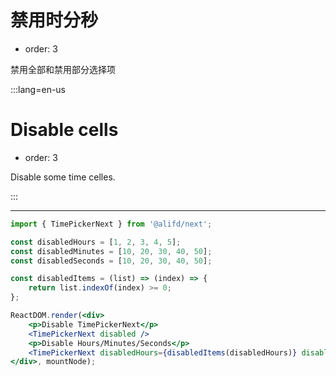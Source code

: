 # 禁用时分秒

- order: 3

禁用全部和禁用部分选择项

:::lang=en-us
# Disable cells

- order: 3

Disable some time celles.

:::

---

````jsx
import { TimePickerNext } from '@alifd/next';

const disabledHours = [1, 2, 3, 4, 5];
const disabledMinutes = [10, 20, 30, 40, 50];
const disabledSeconds = [10, 20, 30, 40, 50];

const disabledItems = (list) => (index) => {
    return list.indexOf(index) >= 0;
};

ReactDOM.render(<div>
    <p>Disable TimePickerNext</p>
    <TimePickerNext disabled />
    <p>Disable Hours/Minutes/Seconds</p>
    <TimePickerNext disabledHours={disabledItems(disabledHours)} disabledMinutes={disabledItems(disabledMinutes)} disabledSeconds={disabledItems(disabledSeconds)} />
</div>, mountNode);
````
